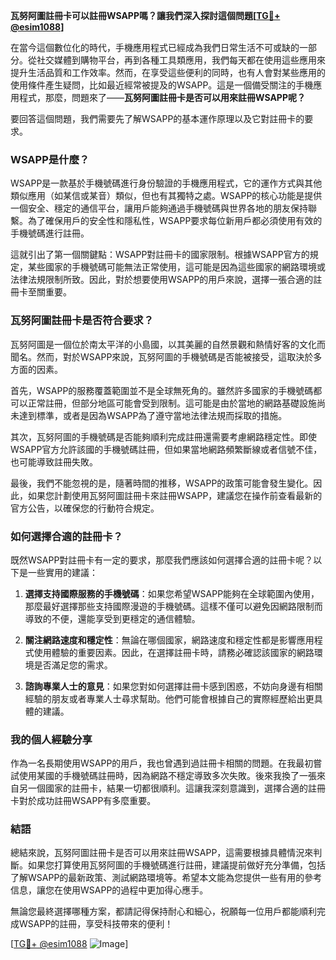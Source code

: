 **瓦努阿圖註冊卡可以註冊WSAPP嗎？讓我們深入探討這個問題[[TG💪+ @esim1088](https://t.me/s/esim1088)]**

在當今這個數位化的時代，手機應用程式已經成為我們日常生活不可或缺的一部分。從社交媒體到購物平台，再到各種工具類應用，我們每天都在使用這些應用來提升生活品質和工作效率。然而，在享受這些便利的同時，也有人會對某些應用的使用條件產生疑問，比如最近經常被提及的WSAPP。這是一個備受關注的手機應用程式，那麼，問題來了——**瓦努阿圖註冊卡是否可以用來註冊WSAPP呢？**

要回答這個問題，我們需要先了解WSAPP的基本運作原理以及它對註冊卡的要求。

### WSAPP是什麼？

WSAPP是一款基於手機號碼進行身份驗證的手機應用程式，它的運作方式與其他類似應用（如某信或某音）類似，但也有其獨特之處。WSAPP的核心功能是提供一個安全、穩定的通信平台，讓用戶能夠通過手機號碼與世界各地的朋友保持聯繫。為了確保用戶的安全性和隱私性，WSAPP要求每位新用戶都必須使用有效的手機號碼進行註冊。

這就引出了第一個關鍵點：WSAPP對註冊卡的國家限制。根據WSAPP官方的規定，某些國家的手機號碼可能無法正常使用，這可能是因為這些國家的網路環境或法律法規限制所致。因此，對於想要使用WSAPP的用戶來說，選擇一張合適的註冊卡至關重要。

### 瓦努阿圖註冊卡是否符合要求？

瓦努阿圖是一個位於南太平洋的小島國，以其美麗的自然景觀和熱情好客的文化而聞名。然而，對於WSAPP來說，瓦努阿圖的手機號碼是否能被接受，這取決於多方面的因素。

首先，WSAPP的服務覆蓋範圍並不是全球無死角的。雖然許多國家的手機號碼都可以正常註冊，但部分地區可能會受到限制。這可能是由於當地的網路基礎設施尚未達到標準，或者是因為WSAPP為了遵守當地法律法規而採取的措施。

其次，瓦努阿圖的手機號碼是否能夠順利完成註冊還需要考慮網路穩定性。即使WSAPP官方允許該國的手機號碼註冊，但如果當地網路頻繁斷線或者信號不佳，也可能導致註冊失敗。

最後，我們不能忽視的是，隨著時間的推移，WSAPP的政策可能會發生變化。因此，如果您計劃使用瓦努阿圖註冊卡來註冊WSAPP，建議您在操作前查看最新的官方公告，以確保您的行動符合規定。

### 如何選擇合適的註冊卡？

既然WSAPP對註冊卡有一定的要求，那麼我們應該如何選擇合適的註冊卡呢？以下是一些實用的建議：

1. **選擇支持國際服務的手機號碼**：如果您希望WSAPP能夠在全球範圍內使用，那麼最好選擇那些支持國際漫遊的手機號碼。這樣不僅可以避免因網路限制而導致的不便，還能享受到更穩定的通信體驗。

2. **關注網路速度和穩定性**：無論在哪個國家，網路速度和穩定性都是影響應用程式使用體驗的重要因素。因此，在選擇註冊卡時，請務必確認該國家的網路環境是否滿足您的需求。

3. **諮詢專業人士的意見**：如果您對如何選擇註冊卡感到困惑，不妨向身邊有相關經驗的朋友或者專業人士尋求幫助。他們可能會根據自己的實際經歷給出更具體的建議。

### 我的個人經驗分享

作為一名長期使用WSAPP的用戶，我也曾遇到過註冊卡相關的問題。在我最初嘗試使用某國的手機號碼註冊時，因為網路不穩定導致多次失敗。後來我換了一張來自另一個國家的註冊卡，結果一切都很順利。這讓我深刻意識到，選擇合適的註冊卡對於成功註冊WSAPP有多麼重要。

### 結語

總結來說，瓦努阿圖註冊卡是否可以用來註冊WSAPP，這需要根據具體情況來判斷。如果您打算使用瓦努阿圖的手機號碼進行註冊，建議提前做好充分準備，包括了解WSAPP的最新政策、測試網路環境等。希望本文能為您提供一些有用的參考信息，讓您在使用WSAPP的過程中更加得心應手。

無論您最終選擇哪種方案，都請記得保持耐心和細心，祝願每一位用戶都能順利完成WSAPP的註冊，享受科技帶來的便利！

[[TG💪+ @esim1088](https://t.me/s/esim1088) ![Image](https://i.postimg.cc/4NQfJmqS/Snipaste-2025-05-13-00-14-12.png)]
